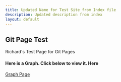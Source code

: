 ```yaml
---
title: Updated Name for Test Site from Index file
description: Updated description from index
layout: default
---
```


##  Git Page Test

Richard's Test Page for Git Pages

#### Here is a Graph.  Click below to view it.  Here

[Graph Page](graph.html)
